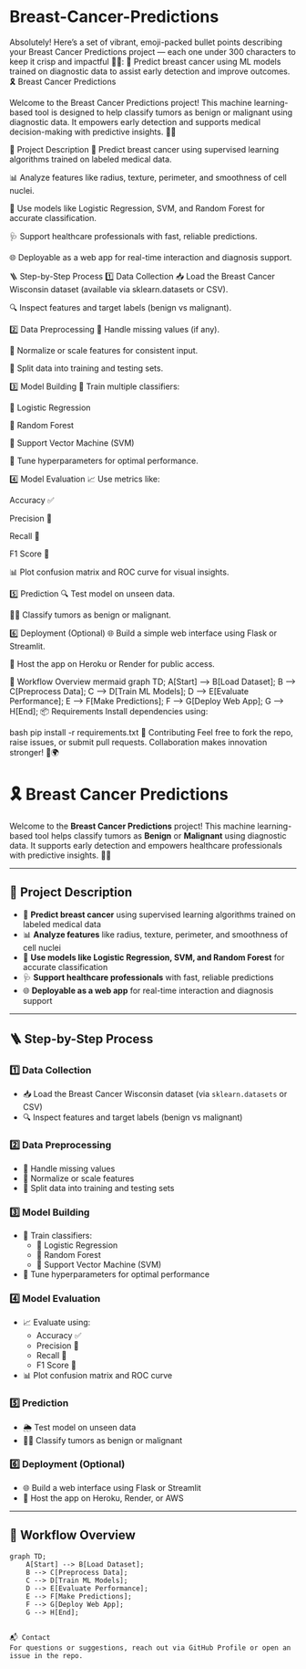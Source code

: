 # Breast-Cancer-Predictions
Absolutely! Here’s a set of vibrant, emoji-packed bullet points describing your Breast Cancer Predictions project — each one under 300 characters to keep it crisp and impactful 💖🧠:  🧬 Predict breast cancer using ML models trained on diagnostic data to assist early detection and improve outcomes. 
🎗️ Breast Cancer Predictions

Welcome to the Breast Cancer Predictions project! This machine learning-based tool is designed to help classify tumors as benign or malignant using diagnostic data. It empowers early detection and supports medical decision-making with predictive insights. 🧬💡

📌 Project Description
🧠 Predict breast cancer using supervised learning algorithms trained on labeled medical data.

📊 Analyze features like radius, texture, perimeter, and smoothness of cell nuclei.

🧪 Use models like Logistic Regression, SVM, and Random Forest for accurate classification.

🩺 Support healthcare professionals with fast, reliable predictions.

🌐 Deployable as a web app for real-time interaction and diagnosis support.

🪜 Step-by-Step Process
1️⃣ Data Collection
📥 Load the Breast Cancer Wisconsin dataset (available via sklearn.datasets or CSV).

🔍 Inspect features and target labels (benign vs malignant).

2️⃣ Data Preprocessing
🧹 Handle missing values (if any).

📏 Normalize or scale features for consistent input.

🧪 Split data into training and testing sets.

3️⃣ Model Building
🤖 Train multiple classifiers:

🧮 Logistic Regression

🌲 Random Forest

💠 Support Vector Machine (SVM)

🧠 Tune hyperparameters for optimal performance.

4️⃣ Model Evaluation
📈 Use metrics like:

Accuracy ✅

Precision 🎯

Recall 🔁

F1 Score 🧮

📊 Plot confusion matrix and ROC curve for visual insights.

5️⃣ Prediction
🔍 Test model on unseen data.

🧑‍⚕️ Classify tumors as benign or malignant.

6️⃣ Deployment (Optional)
🌐 Build a simple web interface using Flask or Streamlit.

🚀 Host the app on Heroku or Render for public access.

🔄 Workflow Overview
mermaid
graph TD;
    A[Start] --> B[Load Dataset];
    B --> C[Preprocess Data];
    C --> D[Train ML Models];
    D --> E[Evaluate Performance];
    E --> F[Make Predictions];
    F --> G[Deploy Web App];
    G --> H[End];
📦 Requirements
Install dependencies using:

bash
pip install -r requirements.txt
🤝 Contributing
Feel free to fork the repo, raise issues, or submit pull requests. Collaboration makes innovation stronger! 💪🌍

# 🎗️ Breast Cancer Predictions

Welcome to the **Breast Cancer Predictions** project! This machine learning-based tool helps classify tumors as **Benign** or **Malignant** using diagnostic data. It supports early detection and empowers healthcare professionals with predictive insights. 🧬💡

---

## 📌 Project Description

- 🧠 **Predict breast cancer** using supervised learning algorithms trained on labeled medical data  
- 📊 **Analyze features** like radius, texture, perimeter, and smoothness of cell nuclei  
- 🤖 **Use models like Logistic Regression, SVM, and Random Forest** for accurate classification  
- 🩺 **Support healthcare professionals** with fast, reliable predictions  
- 🌐 **Deployable as a web app** for real-time interaction and diagnosis support  

---

## 🪜 Step-by-Step Process

### **1️⃣ Data Collection**
- 📥 Load the Breast Cancer Wisconsin dataset (via `sklearn.datasets` or CSV)
- 🔍 Inspect features and target labels (benign vs malignant)

### **2️⃣ Data Preprocessing**
- 🧹 Handle missing values  
- 📏 Normalize or scale features  
- 🧪 Split data into training and testing sets  

### **3️⃣ Model Building**
- 🤖 Train classifiers:
  - 🧮 Logistic Regression  
  - 🌲 Random Forest  
  - 💠 Support Vector Machine (SVM)  
- 🧠 Tune hyperparameters for optimal performance  

### **4️⃣ Model Evaluation**
- 📈 Evaluate using:
  - Accuracy ✅  
  - Precision 🎯  
  - Recall 🔁  
  - F1 Score 🧮  
- 📊 Plot confusion matrix and ROC curve  

### **5️⃣ Prediction**
- 🌦️ Test model on unseen data  
- 🧑‍⚕️ Classify tumors as benign or malignant  

### **6️⃣ Deployment (Optional)**
- 🌐 Build a web interface using Flask or Streamlit  
- 🚀 Host the app on Heroku, Render, or AWS  

---

## 🔄 Workflow Overview

```mermaid
graph TD;
    A[Start] --> B[Load Dataset];
    B --> C[Preprocess Data];
    C --> D[Train ML Models];
    D --> E[Evaluate Performance];
    E --> F[Make Predictions];
    F --> G[Deploy Web App];
    G --> H[End];


📬 Contact
For questions or suggestions, reach out via GitHub Profile or open an issue in the repo.
